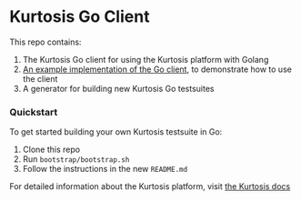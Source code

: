 Kurtosis Go Client
==================
This repo contains:

1. The Kurtosis Go client for using the Kurtosis platform with Golang
2. [An example implementation of the Go client](./testsuite), to demonstrate how to use the client
3. A generator for building new Kurtosis Go testsuites

### Quickstart
To get started building your own Kurtosis testsuite in Go:

1. Clone this repo
2. Run `bootstrap/bootstrap.sh`
3. Follow the instructions in the new `README.md`

For detailed information about the Kurtosis platform, visit [the Kurtosis docs](http://docs.kurtosistech.com/)
